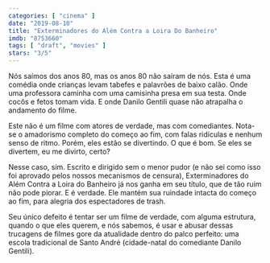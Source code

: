 ```yaml
---
categories: [ "cinema" ]
date: "2019-08-10"
title: "Exterminadores do Além Contra a Loira Do Banheiro"
imdb: "8753660"
tags: [ "draft", "movies" ]
stars: "3/5"
---
```

Nós saímos dos anos 80, mas os anos 80 não saíram de nós. Esta é uma comédia onde crianças levam tabefes e palavrões de baixo calão. Onde uma professora caminha com uma camisinha presa em sua testa. Onde cocôs e fetos tomam vida. E onde Danilo Gentili quase não atrapalha o andamento do filme.

Este não é um filme com atores de verdade, mas com comediantes. Nota-se o amadorismo completo do começo ao fim, com falas ridículas e nenhum senso de ritmo. Porém, eles estão se divertindo. O que é bom. Se eles se divertem, eu me divirto, certo?

Nesse caso, sim. Escrito e dirigido sem o menor pudor (e não sei como isso foi aprovado pelos nossos mecanismos de censura), Exterminadores do Além Contra a Loira do Banheiro já nos ganha em seu título, que de tão ruim não pode piorar. E é verdade. Ele mantém sua ruindade intacta do começo ao fim, para alegria dos espectadores de trash.

Seu único defeito é tentar ser um filme de verdade, com alguma estrutura, quando o que eles querem, e nós sabemos, é usar e abusar dessas trucagens de filmes gore da atualidade dentro do palco perfeito: uma escola tradicional de Santo André (cidade-natal do comediante Danilo Gentili).
